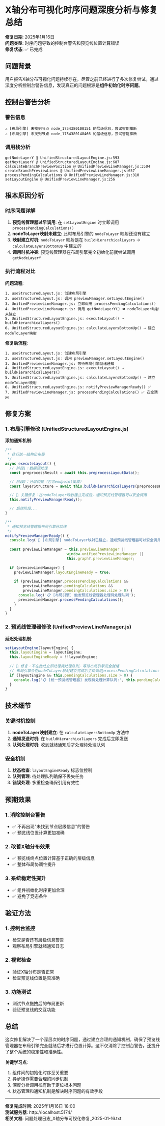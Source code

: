 # X轴分布可视化时序问题深度分析与修复总结

**修复日期**: 2025年1月16日  
**问题类型**: 时序问题导致的控制台警告和预览线位置计算错误  
**修复状态**: ✅ 已完成  

## 问题背景

用户报告X轴分布可视化问题持续存在，尽管之前已经进行了多次修复尝试。通过深度分析控制台警告信息，发现真正的问题根源是**组件初始化时序问题**。

## 控制台警告分析

### 警告信息
```
⚠️ [布局引擎] 未找到节点 node_1754380100151 的层级信息，尝试智能推断
⚠️ [布局引擎] 未找到节点 node_1754380148466 的层级信息，尝试智能推断
```

### 调用栈分析
```
getNodeLayerY @ UnifiedStructuredLayoutEngine.js:593
getNextLayerY @ UnifiedStructuredLayoutEngine.js:687
calculateBranchPreviewPosition @ UnifiedPreviewLineManager.js:3504
createBranchPreviewLines @ UnifiedPreviewLineManager.js:657
processPendingCalculations @ UnifiedPreviewLineManager.js:310
setLayoutEngine @ UnifiedPreviewLineManager.js:256
```

## 根本原因分析

### 时序问题详解

1. **预览线管理器过早调用**: 在 `setLayoutEngine` 时立即调用 `processPendingCalculations()`
2. **nodeToLayer映射未建立**: 此时布局引擎的 `nodeToLayer` 映射还没有建立
3. **映射建立时机**: `nodeToLayer` 映射是在 `buildHierarchicalLayers` → `calculateLayersBottomUp` 中建立的
4. **调用时机冲突**: 预览线管理器在布局引擎完全初始化前就尝试调用 `getNodeLayerY`

### 执行流程对比

**问题流程**:
```
1. useStructuredLayout.js: 创建布局引擎
2. useStructuredLayout.js: 调用 previewManager.setLayoutEngine()
3. UnifiedPreviewLineManager.js: 立即调用 processPendingCalculations()
4. UnifiedPreviewLineManager.js: 调用 getNodeLayerY() ❌ nodeToLayer映射未建立
5. UnifiedStructuredLayoutEngine.js: executeLayout() → buildHierarchicalLayers()
6. UnifiedStructuredLayoutEngine.js: calculateLayersBottomUp() → 建立nodeToLayer映射
```

**修复后流程**:
```
1. useStructuredLayout.js: 创建布局引擎
2. useStructuredLayout.js: 调用 previewManager.setLayoutEngine()
3. UnifiedPreviewLineManager.js: 等待布局引擎就绪通知
4. UnifiedStructuredLayoutEngine.js: executeLayout() → buildHierarchicalLayers()
5. UnifiedStructuredLayoutEngine.js: calculateLayersBottomUp() → 建立nodeToLayer映射
6. UnifiedStructuredLayoutEngine.js: notifyPreviewManagerReady() ✅
7. UnifiedPreviewLineManager.js: processPendingCalculations() ✅ 安全调用
```

## 修复方案

### 1. 布局引擎修改 (UnifiedStructuredLayoutEngine.js)

**添加通知机制**:
```javascript
/**
 * 执行统一结构化布局
 */
async executeLayout() {
  // 阶段1：数据预处理
  const preprocessResult = await this.preprocessLayoutData();

  // 阶段2：分层构建（包含endpoint集成）
  const layerStructure = await this.buildHierarchicalLayers(preprocessResult);

  // 🎯 关键修复：在nodeToLayer映射建立完成后，通知预览线管理器可以安全调用
  this.notifyPreviewManagerReady();

  // 后续阶段...
}

/**
 * 通知预览线管理器布局引擎已就绪
 */
notifyPreviewManagerReady() {
  console.log('🔔 [布局引擎] nodeToLayer映射已建立，通知预览线管理器可以安全调用');
  
  const previewLineManager = this.previewLineManager || 
                            window.unifiedPreviewLineManager || 
                            this.graph?.previewLineManager;
  
  if (previewLineManager) {
    previewLineManager.layoutEngineReady = true;
    
    if (previewLineManager.processPendingCalculations && 
        previewLineManager.pendingCalculations && 
        previewLineManager.pendingCalculations.size > 0) {
      console.log('📋 [布局引擎] 触发预览线管理器处理待处理队列');
      previewLineManager.processPendingCalculations();
    }
  }
}
```

### 2. 预览线管理器修改 (UnifiedPreviewLineManager.js)

**延迟处理机制**:
```javascript
setLayoutEngine(layoutEngine) {
  this.layoutEngine = layoutEngine;
  this.layoutEngineReady = !!layoutEngine;
  
  // 🔧 修复：不在此处立即处理待处理队列，等待布局引擎完全就绪
  // 布局引擎会在nodeToLayer映射建立完成后主动调用processPendingCalculations
  if (layoutEngine && this.pendingCalculations.size > 0) {
    console.log('📋 [统一预览线管理器] 发现待处理计算队列:', this.pendingCalculations.size, '个任务，等待布局引擎就绪通知');
  }
}
```

## 技术细节

### 关键时机控制

1. **nodeToLayer映射建立**: 在 `calculateLayersBottomUp` 方法中
2. **通知发送时机**: 在 `buildHierarchicalLayers` 完成后立即发送
3. **队列处理时机**: 收到就绪通知后才处理待处理队列

### 安全机制

1. **状态检查**: `layoutEngineReady` 标志位控制
2. **队列管理**: 待处理队列确保不丢失任务
3. **错误处理**: 多重检查确保引用有效性

## 预期效果

### 1. 消除控制台警告
- ✅ 不再出现"未找到节点层级信息"的警告
- ✅ 预览线位置计算更加准确

### 2. 改善X轴分布效果
- ✅ 预览线终点位置计算基于正确的层级信息
- ✅ 整体布局协调性提升

### 3. 系统稳定性提升
- ✅ 组件初始化时序更加合理
- ✅ 避免了竞态条件

## 验证方法

### 1. 控制台监控
- 检查是否还有层级信息警告
- 观察布局引擎就绪通知日志

### 2. 视觉检查
- 验证X轴分布是否正常
- 检查预览线位置是否准确

### 3. 功能测试
- 测试节点拖拽后的布局更新
- 验证预览线的交互功能

## 总结

这次修复解决了一个深层次的时序问题，通过建立合理的通知机制，确保了预览线管理器在布局引擎完全就绪后才进行位置计算。这不仅消除了控制台警告，还提升了整个系统的稳定性和准确性。

**关键学习点**:
1. 组件间的初始化时序至关重要
2. 异步操作需要合理的同步机制
3. 深度分析调用栈有助于定位根本问题
4. 状态管理和通知机制是解决时序问题的有效手段

---

**修复完成时间**: 2025年1月16日 18:00  
**测试服务器**: http://localhost:5174/  
**相关文档**: 问题处理日志_X轴分布可视化修复_2025-01-16.txt